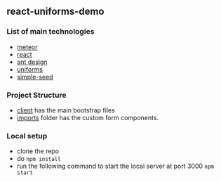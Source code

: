 ## react-uniforms-demo

### List of main technologies

- [meteor](https://docs.meteor.com/#/full/)
- [react](https://reactjs.org/)
- [ant design](https://ant.design/docs/react/introduce)
- [uniforms](https://github.com/vazco/uniforms)
- [simple-seed](https://atmospherejs.com/aldeed/simple-schema)

### Project Structure

- [client](./client) has the main bootstrap files
- [imports](./imports) folder has the custom form components.

### Local setup

- clone the repo
- do ```npm install```
- run the following command to start the local server at port 3000 ```npm start```
